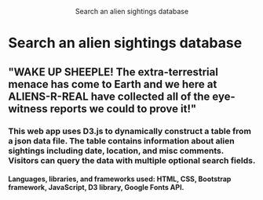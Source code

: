 <p align="center">
    Search an alien sightings database
</p>

# Search an alien sightings database

## "WAKE UP SHEEPLE! The extra-terrestrial menace has come to Earth and we here at ALIENS-R-REAL have collected all of the eye-witness reports we could to prove it!"

### This web app uses D3.js to dynamically construct a table from a json data file. The table contains information about alien sightings including date, location, and misc comments. Visitors can query the data with multiple optional search fields.

#### Languages, libraries, and frameworks used: HTML, CSS, Bootstrap framework, JavaScript, D3 library, Google Fonts API.


